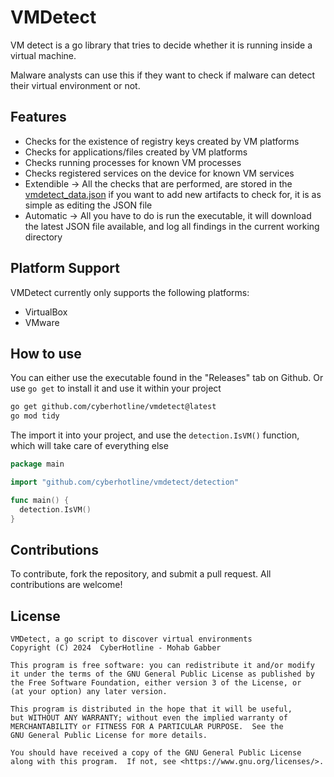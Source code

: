 # VMDetect
VM detect is a go library that tries to decide whether it is running inside a virtual machine.

Malware analysts can use this if they want to check if malware can detect their virtual environment or not.

## Features
- Checks for the existence of registry keys created by VM platforms
- Checks for applications/files created by VM platforms
- Checks running processes for known VM processes
- Checks registered services on the device for known VM services
- Extendible -> All the checks that are performed, are stored in the [vmdetect_data.json](https://github.com/mohabgabber/vmdetect/blob/main/vmdetect_data.json) if you want to add new artifacts to check for, it is as simple as editing the JSON file
- Automatic -> All you have to do is run the executable, it will download the latest JSON file available, and log all findings in the current working directory

## Platform Support
VMDetect currently only supports the following platforms:
  - VirtualBox
  - VMware

## How to use
You can either use the executable found in the "Releases" tab on Github. Or use `go get` to install it and use it within your project
```bash
go get github.com/cyberhotline/vmdetect@latest
go mod tidy
```
The import it into your project, and use the `detection.IsVM()` function, which will take care of everything else
```go
package main

import "github.com/cyberhotline/vmdetect/detection"

func main() {
  detection.IsVM()
}
```

## Contributions
To contribute, fork the repository, and submit a pull request.
All contributions are welcome!

## License
```
VMDetect, a go script to discover virtual environments
Copyright (C) 2024  CyberHotline - Mohab Gabber

This program is free software: you can redistribute it and/or modify
it under the terms of the GNU General Public License as published by
the Free Software Foundation, either version 3 of the License, or
(at your option) any later version.

This program is distributed in the hope that it will be useful,
but WITHOUT ANY WARRANTY; without even the implied warranty of
MERCHANTABILITY or FITNESS FOR A PARTICULAR PURPOSE.  See the
GNU General Public License for more details.

You should have received a copy of the GNU General Public License
along with this program.  If not, see <https://www.gnu.org/licenses/>.
```
